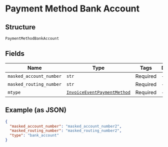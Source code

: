 
# Payment Method Bank Account

## Structure

`PaymentMethodBankAccount`

## Fields

| Name | Type | Tags | Description |
|  --- | --- | --- | --- |
| `masked_account_number` | `str` | Required | - |
| `masked_routing_number` | `str` | Required | - |
| `mtype` | [`InvoiceEventPaymentMethod`](../../doc/models/invoice-event-payment-method.md) | Required | - |

## Example (as JSON)

```json
{
  "masked_account_number": "masked_account_number2",
  "masked_routing_number": "masked_routing_number2",
  "type": "bank_account"
}
```

